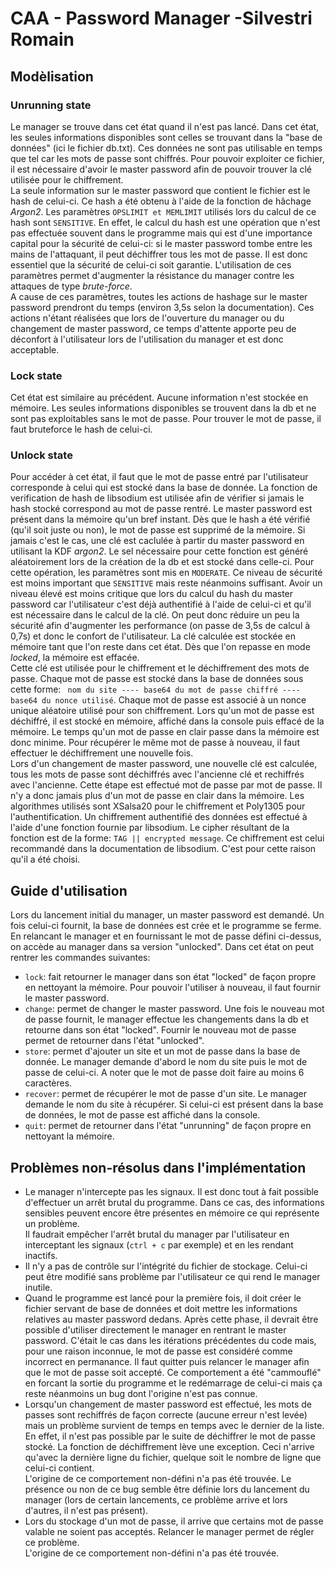 <div style="text-align : justify">

# CAA - Password Manager -Silvestri Romain

## Modèlisation

### Unrunning state
Le manager se trouve dans cet état quand il n'est pas lancé. Dans cet état, les seules informations disponibles sont celles se trouvant dans la "base de données" (ici le fichier db.txt). Ces données ne sont pas utilisable en temps que tel car les mots de passe sont chiffrés. Pour pouvoir exploiter ce fichier, il est nécessaire d'avoir le master password afin de pouvoir trouver la clé utilisée pour le chiffrement.  
La seule information sur le master password que contient le fichier est le hash de celui-ci. Ce hash a été obtenu à l'aide de la fonction de hâchage *Argon2*. Les paramètres ```OPSLIMIT et MEMLIMIT``` utilisés lors du calcul de ce hash sont ```SENSITIVE```. En effet, le calcul du hash est une opération que n'est pas effectuée souvent dans le programme mais qui est d'une importance capital pour la sécurité de celui-ci: si le master password tombe entre les mains de l'attaquant, il peut déchiffrer tous les mot de passe. Il est donc essentiel que la sécurité de celui-ci soit garantie. L'utilisation de ces paramètres permet d'augmenter la résistance du manager contre les attaques de type *brute-force*.  
A cause de ces paramètres, toutes les actions de hashage sur le master password prendront du temps (environ 3,5s selon la documentation). Ces actions n'étant réalisées que lors de l'ouverture du manager ou du changement de master password, ce temps d'attente apporte peu de déconfort à l'utilisateur lors de l'utilisation du manager et est donc acceptable.

### Lock state
Cet état est similaire au précédent. Aucune information n'est stockée en mémoire. Les seules informations disponibles se trouvent dans la db et ne sont pas exploitables sans le mot de passe. Pour trouver le mot de passe, il faut bruteforce le hash de celui-ci.

### Unlock state
Pour accéder à cet état, il faut que le mot de passe entré par l'utilisateur corresponde à celui qui est stocké dans la base de donnée. La fonction de verification de hash de libsodium est utilisée afin de vérifier si jamais le hash stocké correspond au mot de passe rentré. Le master password est présent dans la mémoire qu'un bref instant. Dès que le hash a été vérifié (qu'il soit juste ou non), le mot de passe est supprimé de la mémoire. 
Si jamais c'est le cas, une clé est caclulée à partir du master password en utilisant la KDF *argon2*. Le sel nécessaire pour cette fonction est généré aléatoirement lors de la création de la db et est stocké dans celle-ci. Pour cette opération, les paramètres sont mis en ```MODERATE```. Ce niveau de sécurité est moins important que ```SENSITIVE``` mais reste néanmoins suffisant. Avoir un niveau élevé est moins critique que lors du calcul du hash du master password car l'utilisateur c'est déjà authentifié à l'aide de celui-ci et qu'il est nécessaire dans le calcul de la clé. On peut donc réduire un peu la sécurité afin d'augmenter les performance (on passe de 3,5s de calcul à 0,7s) et donc le confort de l'utilisateur. La clé calculée est stockée en mémoire tant que l'on reste dans cet état. Dès que l'on repasse en mode *locked*, la mémoire est effacée.  
Cette clé est utilisée pour le chiffrement et le déchiffrement des mots de passe. Chaque mot de passe est stocké dans la base de données sous cette forme: ``` nom du site ---- base64 du mot de passe chiffré ---- base64 du nonce utilisé```. Chaque mot de passe est associé à un nonce unique aléatoire utilisé pour son chiffrement. Lors qu'un mot de passe est déchiffré, il est stocké en mémoire, affiché dans la console puis effacé de la mémoire. Le temps qu'un mot de passe en clair passe dans la mémoire est donc minime. Pour récupérer le même mot de passe à nouveau, il faut effectuer le déchiffrement une nouvelle fois.  
Lors d'un changement de master password, une nouvelle clé est calculée, tous les mots de passe sont déchiffrés avec l'ancienne clé et rechiffrés avec l'ancienne. Cette étape est effectué mot de passe par mot de passe. Il n'y a donc jamais plus d'un mot de passe en clair dans la mémoire. 
Les algorithmes utilisés sont XSalsa20 pour le chiffrement et Poly1305 pour l'authentification. Un chiffrement authentifié des données est effectué à l'aide d'une fonction fournie par libsodium. Le cipher résultant de la fonction est de la forme: ```TAG || encrypted message```. Ce chiffrement est celui recommandé dans la documentation de libsodium. C'est pour cette raison qu'il a été choisi.

## Guide d'utilisation
Lors du lancement initial du manager, un master password est demandé. Un fois celui-ci fournit, la base de données est crée et le programme se ferme.  
En relancant le manager et en fournissant le mot de passe défini ci-dessus, on accède au manager dans sa version "unlocked". Dans cet état on peut rentrer les commandes suivantes:
- ```lock```: fait retourner le manager dans son état "locked" de façon propre en nettoyant la mémoire. Pour pouvoir l'utiliser à nouveau, il faut fournir le master password.
- ```change```: permet de changer le master password. Une fois le nouveau mot de passe fournit, le manager effectue les changements dans la db et retourne dans son état "locked". Fournir le nouveau mot de passe permet de retourner dans l'état "unlocked".
- ```store```: permet d'ajouter un site et un mot de passe dans la base de donnée. Le manager demande d'abord le nom du site puis le mot de passe de celui-ci. A noter que le mot de passe doit faire au moins 6 caractères.
- ```recover```: permet de récupérer le mot de passe d'un site. Le manager demande le nom du site à récupérer. Si celui-ci est présent dans la base de données, le mot de passe est affiché dans la console.
- ```quit```: permet de retourner dans l'état "unrunning" de façon propre en nettoyant la mémoire.

## Problèmes non-résolus dans l'implémentation

- Le manager n'intercepte pas les signaux. Il est donc tout à fait possible d'effectuer un arrêt brutal du programme. Dans ce cas, des informations sensibles peuvent encore être présentes en mémoire ce qui représente un problème.  
Il faudrait empêcher l'arrêt brutal du manager par l'utilisateur en interceptant les signaux (```ctrl + c``` par exemple) et en les rendant inactifs.
- Il n'y a pas de contrôle sur l'intégrité du fichier de stockage. Celui-ci peut être modifié sans problème par l'utilisateur ce qui rend le manager inutile.
- Quand le programme est lancé pour la première fois, il doit créer le fichier servant de base de données et doit mettre les informations relatives au master password dedans. Après cette phase, il devrait être possible d'utiliser directement le manager en rentrant le master password. C'était le cas dans les itérations précédentes du code mais, pour une raison inconnue, le mot de passe est considéré comme incorrect en permanance. Il faut quitter puis relancer le manager afin que le mot de passe soit accepté. 
Ce comportement a été "cammouflé" en forcant la sortie du programme et le redémarrage de celui-ci mais ça reste néanmoins un bug dont l'origine n'est pas connue.
- Lorsqu'un changement de master password est effectué, les mots de passes sont rechiffrés de façon correcte (aucune erreur n'est levée) mais un problème survient de temps en temps avec le dernier de la liste. En effet, il n'est pas possible par le suite de déchiffrer le mot de passe stocké. La fonction de déchiffrement lève une exception. Ceci n'arrive qu'avec la dernière ligne du fichier, quelque soit le nombre de ligne que celui-ci contient.  
L'origine de ce comportement non-défini n'a pas été trouvée. Le présence ou non de ce bug semble être définie lors du lancement du manager (lors de certain lancements, ce problème arrive et lors d'autres, il n'est pas présent).
- Lors du stockage d'un mot de passe, il arrive que certains mot de passe valable ne soient pas acceptés. Relancer le manager permet de régler ce problème.  
L'origine de ce comportement non-défini n'a pas été trouvée.


</div>

